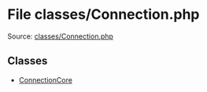 File classes/Connection.php
=========

Source: [classes/Connection.php](https://github.com/PrestaShop/PrestaShop/blob/1.5.1.0/classes/Connection.php)


Classes
-------

* [ConnectionCore](class.ConnectionCore.md)

